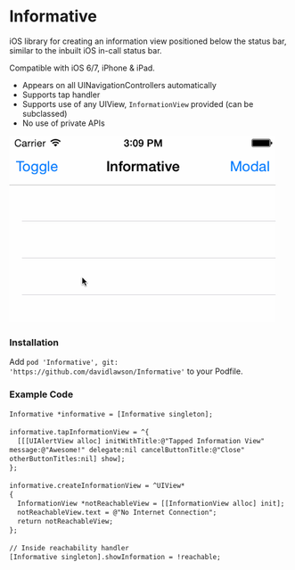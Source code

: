 Informative
===========

iOS library for creating an information view positioned below the status bar, similar to the inbuilt iOS in-call status bar.

Compatible with iOS 6/7, iPhone & iPad.

* Appears on all UINavigationControllers automatically
* Supports tap handler
* Supports use of any UIView, `InformationView` provided (can be subclassed)
* No use of private APIs

![Informative Demo](./informative.gif)

### Installation

Add ```pod 'Informative', git: 'https://github.com/davidlawson/Informative'``` to your Podfile.

### Example Code

```objc
Informative *informative = [Informative singleton];

informative.tapInformationView = ^{
  [[[UIAlertView alloc] initWithTitle:@"Tapped Information View" message:@"Awesome!" delegate:nil cancelButtonTitle:@"Close" otherButtonTitles:nil] show];
};

informative.createInformationView = ^UIView*
{
  InformationView *notReachableView = [[InformationView alloc] init];
  notReachableView.text = @"No Internet Connection";
  return notReachableView;
};

// Inside reachability handler
[Informative singleton].showInformation = !reachable;
```
